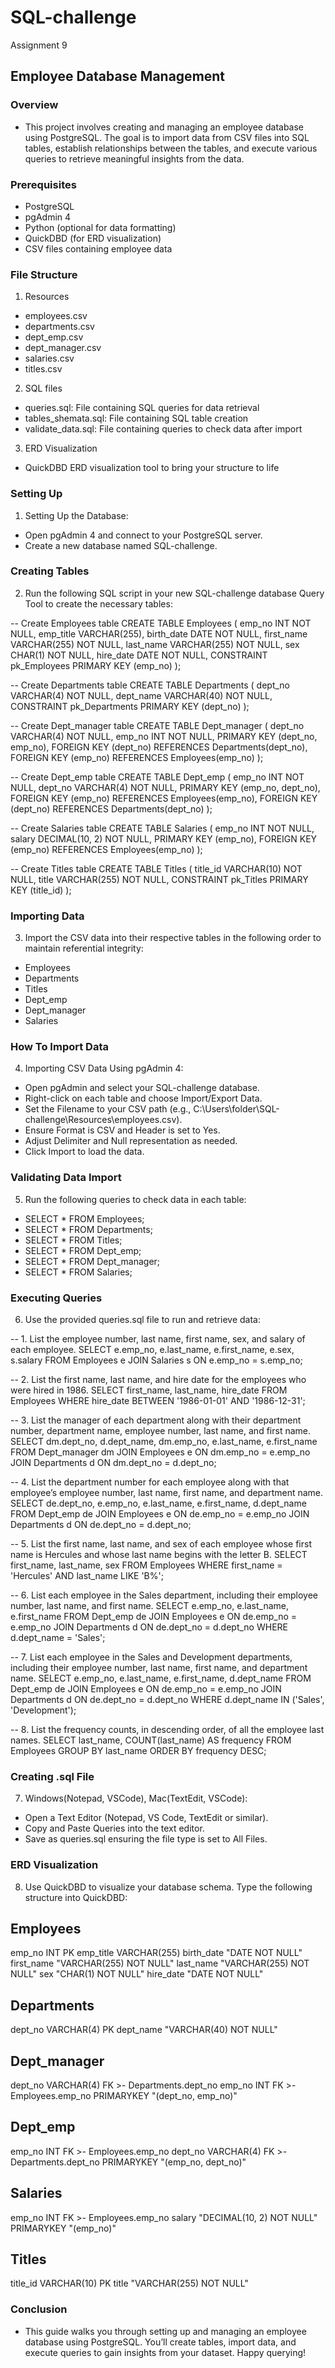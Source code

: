 # SQL-challenge #
Assignment 9

## Employee Database Management ##

### Overview ###
- This project involves creating and managing an employee database using PostgreSQL. The goal is to import data from CSV files into SQL tables, establish relationships between the tables, and execute various queries to retrieve meaningful insights from the data.

### Prerequisites ###
- PostgreSQL
- pgAdmin 4
- Python (optional for data formatting)
- QuickDBD (for ERD visualization)
- CSV files containing employee data

### File Structure ###
1. Resources
- employees.csv
- departments.csv
- dept_emp.csv
- dept_manager.csv
- salaries.csv
- titles.csv
2. SQL files
- queries.sql: File containing SQL queries for data retrieval
- tables_shemata.sql: File containing SQL table creation
- validate_data.sql: File containing queries to check data after import
3. ERD Visualization
- QuickDBD ERD visualization tool to bring your structure to life

### Setting Up ###
1. Setting Up the Database: 
- Open pgAdmin 4 and connect to your PostgreSQL server.
- Create a new database named SQL-challenge.

### Creating Tables ###
2. Run the following SQL script in your new SQL-challenge database Query Tool to create the necessary tables:

-- Create Employees table
CREATE TABLE Employees (
    emp_no INT NOT NULL,
    emp_title VARCHAR(255),
    birth_date DATE NOT NULL,
    first_name VARCHAR(255) NOT NULL,
    last_name VARCHAR(255) NOT NULL,
    sex CHAR(1) NOT NULL,
    hire_date DATE NOT NULL,
    CONSTRAINT pk_Employees PRIMARY KEY (emp_no)
);

-- Create Departments table
CREATE TABLE Departments (
    dept_no VARCHAR(4) NOT NULL,
    dept_name VARCHAR(40) NOT NULL,
    CONSTRAINT pk_Departments PRIMARY KEY (dept_no)
);

-- Create Dept_manager table
CREATE TABLE Dept_manager (
    dept_no VARCHAR(4) NOT NULL,
    emp_no INT NOT NULL,
    PRIMARY KEY (dept_no, emp_no),
    FOREIGN KEY (dept_no) REFERENCES Departments(dept_no),
    FOREIGN KEY (emp_no) REFERENCES Employees(emp_no)
);

-- Create Dept_emp table
CREATE TABLE Dept_emp (
    emp_no INT NOT NULL,
    dept_no VARCHAR(4) NOT NULL,
    PRIMARY KEY (emp_no, dept_no),
    FOREIGN KEY (emp_no) REFERENCES Employees(emp_no),
    FOREIGN KEY (dept_no) REFERENCES Departments(dept_no)
);

-- Create Salaries table
CREATE TABLE Salaries (
    emp_no INT NOT NULL,
    salary DECIMAL(10, 2) NOT NULL,
    PRIMARY KEY (emp_no),
    FOREIGN KEY (emp_no) REFERENCES Employees(emp_no)
);

-- Create Titles table
CREATE TABLE Titles (
    title_id VARCHAR(10) NOT NULL,
    title VARCHAR(255) NOT NULL,
    CONSTRAINT pk_Titles PRIMARY KEY (title_id)
);

### Importing Data ###
3. Import the CSV data into their respective tables in the following order to maintain referential integrity:
- Employees
- Departments
- Titles
- Dept_emp
- Dept_manager
- Salaries

### How To Import Data ###
4. Importing CSV Data Using pgAdmin 4:
- Open pgAdmin and select your SQL-challenge database.
- Right-click on each table and choose Import/Export Data.
- Set the Filename to your CSV path (e.g., C:\Users\folder\SQL-challenge\Resources\employees.csv).
- Ensure Format is CSV and Header is set to Yes.
- Adjust Delimiter and Null representation as needed.
- Click Import to load the data.

### Validating Data Import ###
5. Run the following queries to check data in each table:
- SELECT * FROM Employees;
- SELECT * FROM Departments;
- SELECT * FROM Titles;
- SELECT * FROM Dept_emp;
- SELECT * FROM Dept_manager;
- SELECT * FROM Salaries;

### Executing Queries ###
6. Use the provided queries.sql file to run and retrieve data:

-- 1. List the employee number, last name, first name, sex, and salary of each employee.
SELECT e.emp_no, e.last_name, e.first_name, e.sex, s.salary
FROM Employees e
JOIN Salaries s ON e.emp_no = s.emp_no;

-- 2. List the first name, last name, and hire date for the employees who were hired in 1986.
SELECT first_name, last_name, hire_date
FROM Employees
WHERE hire_date BETWEEN '1986-01-01' AND '1986-12-31';

-- 3. List the manager of each department along with their department number, department name, employee number, last name, and first name.
SELECT dm.dept_no, d.dept_name, dm.emp_no, e.last_name, e.first_name
FROM Dept_manager dm
JOIN Employees e ON dm.emp_no = e.emp_no
JOIN Departments d ON dm.dept_no = d.dept_no;

-- 4. List the department number for each employee along with that employee’s employee number, last name, first name, and department name.
SELECT de.dept_no, e.emp_no, e.last_name, e.first_name, d.dept_name
FROM Dept_emp de
JOIN Employees e ON de.emp_no = e.emp_no
JOIN Departments d ON de.dept_no = d.dept_no;

-- 5. List the first name, last name, and sex of each employee whose first name is Hercules and whose last name begins with the letter B.
SELECT first_name, last_name, sex
FROM Employees
WHERE first_name = 'Hercules' AND last_name LIKE 'B%';

-- 6. List each employee in the Sales department, including their employee number, last name, and first name.
SELECT e.emp_no, e.last_name, e.first_name
FROM Dept_emp de
JOIN Employees e ON de.emp_no = e.emp_no
JOIN Departments d ON de.dept_no = d.dept_no
WHERE d.dept_name = 'Sales';

-- 7. List each employee in the Sales and Development departments, including their employee number, last name, first name, and department name.
SELECT e.emp_no, e.last_name, e.first_name, d.dept_name
FROM Dept_emp de
JOIN Employees e ON de.emp_no = e.emp_no
JOIN Departments d ON de.dept_no = d.dept_no
WHERE d.dept_name IN ('Sales', 'Development');

-- 8. List the frequency counts, in descending order, of all the employee last names.
SELECT last_name, COUNT(last_name) AS frequency
FROM Employees
GROUP BY last_name
ORDER BY frequency DESC;

### Creating .sql File ###
7. Windows(Notepad, VSCode), Mac(TextEdit, VSCode):
- Open a Text Editor (Notepad, VS Code, TextEdit or similar).
- Copy and Paste Queries into the text editor.
- Save as queries.sql ensuring the file type is set to All Files.

### ERD Visualization ###
8. Use QuickDBD to visualize your database schema. Type the following structure into QuickDBD:

Employees 
-- 
emp_no INT PK 
emp_title VARCHAR(255) 
birth_date "DATE NOT NULL" 
first_name "VARCHAR(255) NOT NULL" 
last_name "VARCHAR(255) NOT NULL" 
sex "CHAR(1) NOT NULL" 
hire_date "DATE NOT NULL" 
 
Departments 
-- 
dept_no VARCHAR(4) PK 
dept_name "VARCHAR(40) NOT NULL" 
 
Dept_manager 
-- 
dept_no VARCHAR(4) FK >- Departments.dept_no 
emp_no INT FK >- Employees.emp_no 
PRIMARYKEY "(dept_no, emp_no)" 
 
Dept_emp 
-- 
emp_no INT FK >- Employees.emp_no 
dept_no VARCHAR(4) FK >- Departments.dept_no 
PRIMARYKEY "(emp_no, dept_no)" 
 
Salaries 
-- 
emp_no INT FK >- Employees.emp_no 
salary "DECIMAL(10, 2) NOT NULL" 
PRIMARYKEY "(emp_no)" 
 
Titles 
-- 
title_id VARCHAR(10) PK 
title "VARCHAR(255) NOT NULL" 
 

### Conclusion ###
- This guide walks you through setting up and managing an employee database using PostgreSQL. You’ll create tables, import data, and execute queries to gain insights from your dataset. Happy querying!